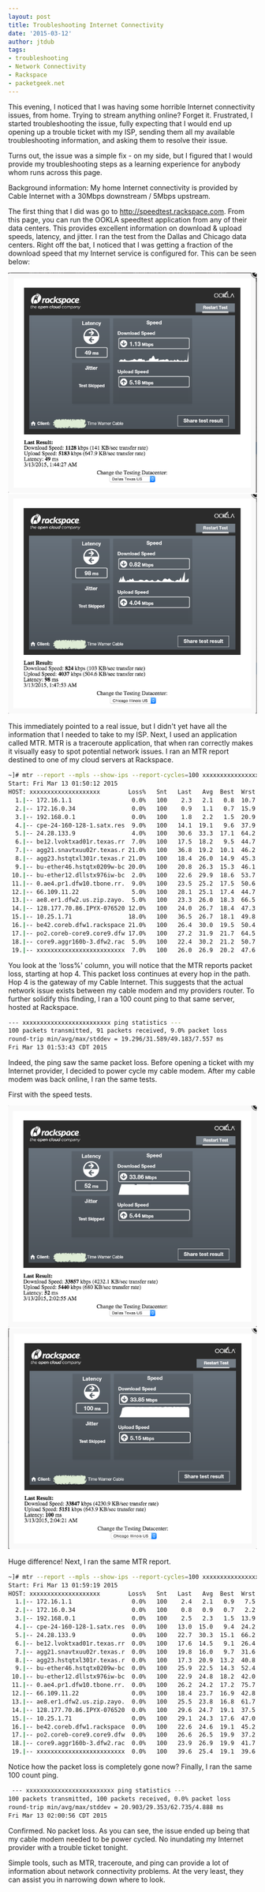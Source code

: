 ```yaml
---
layout: post
title: Troubleshooting Internet Connectivity
date: '2015-03-12'
author: jtdub
tags:
- troubleshooting
- Network Connectivity
- Rackspace
- packetgeek.net
---
```


This evening, I noticed that I was having some horrible Internet connectivity issues, from home. Trying to stream anything online? Forget it. Frustrated, I started troubleshooting the issue, fully expecting that I would end up opening up a trouble ticket with my ISP, sending them all my available troubleshooting information, and asking them to resolve their issue.

Turns out, the issue was a simple fix - on my side, but I figured that I would provide my troubleshooting steps as a learning experience for anybody whom runs across this page.

Background information: My home Internet connectivity is provided by Cable Internet with a 30Mbps downstream / 5Mbps upstream.

The first thing that I did was go to http://speedtest.rackspace.com. From this page, you can run the OOKLA speedtest application from any of their data centers. This provides excellent information on download &amp; upload speeds, latency, and jitter. I ran the test from the Dallas and Chicago data centers. Right off the bat, I noticed that I was getting a fraction of the download speed that my Internet service is configured for. This can be seen below:

<img src="/images/Screen-Shot-2015-03-13-at-1.44.38-AM.png"/>

<img src="/images/Screen-Shot-2015-03-13-at-1.47.58-AM.png"/>

This immediately pointed to a real issue, but I didn't yet have all the information that I needed to take to my ISP. Next, I used an application called MTR. MTR is a traceroute application, that when ran correctly makes it visually easy to spot potential network issues. I ran an MTR report destined to one of my cloud servers at Rackspace.

```bash
~]# mtr --report --mpls --show-ips --report-cycles=100 xxxxxxxxxxxxxxxxxxxxxxxxx
Start: Fri Mar 13 01:50:12 2015
HOST: xxxxxxxxxxxxxxxxxxxx        Loss%   Snt   Last   Avg  Best  Wrst StDev
  1.|-- 172.16.1.1                 0.0%   100    2.3   2.1   0.8  10.7   1.1
  2.|-- 172.16.0.34                0.0%   100    0.9   1.1   0.7  15.9   1.4
  3.|-- 192.168.0.1                0.0%   100    1.8   2.2   1.5  20.9   2.3
  4.|-- cpe-24-160-128-1.satx.res  9.0%   100   14.1  19.1   9.6  37.9   7.6
  5.|-- 24.28.133.9                4.0%   100   30.6  33.3  17.1  64.2   8.1
  6.|-- be12.lvoktxad01r.texas.rr  7.0%   100   17.5  18.2   9.5  44.7   6.4
  7.|-- agg21.snavtxuu02r.texas.r 21.0%   100   36.8  19.2  10.1  46.2   8.2
  8.|-- agg23.hstqtxl301r.texas.r 21.0%   100   18.4  26.0  14.9  45.3   7.9
  9.|-- bu-ether46.hstqtx0209w-bc 20.0%   100   20.8  26.3  15.3  46.1   9.1
 10.|-- bu-ether12.dllstx976iw-bc  2.0%   100   22.6  29.9  18.6  53.7   8.0
 11.|-- 0.ae4.pr1.dfw10.tbone.rr.  9.0%   100   23.5  25.2  17.5  50.6   6.9
 12.|-- 66.109.11.22               5.0%   100   28.1  25.1  17.4  44.7   6.1
 13.|-- ae8.er1.dfw2.us.zip.zayo.  5.0%   100   23.3  26.0  18.3  66.5   8.3
 14.|-- 128.177.70.86.IPYX-076520 12.0%   100   24.0  26.7  18.4  47.3   6.8
 15.|-- 10.25.1.71                18.0%   100   36.5  26.7  18.1  49.8   7.0
 16.|-- be42.coreb.dfw1.rackspace 21.0%   100   26.4  30.0  19.5  50.4   8.4
 17.|-- po2.coreb-core9.core9.dfw 17.0%   100   27.2  31.9  21.7  64.5   9.4
 18.|-- core9.aggr160b-3.dfw2.rac  5.0%   100   22.4  30.2  21.2  50.7   7.9
 19.|-- xxxxxxxxxxxxxxxxxxxxxxxxx  7.0%   100   26.0  26.9  20.2  47.6   5.5
```

You look at the 'loss%' column, you will notice that the MTR reports packet loss, starting at hop 4. This packet loss continues at every hop in the path. Hop 4 is the gateway of my Cable Internet. This suggests that the actual network issue exists between my cable modem and my providers router. To further solidify this finding, I ran a 100 count ping to that same server, hosted at Rackspace.

```bash
--- xxxxxxxxxxxxxxxxxxxxxxxxx ping statistics ---
100 packets transmitted, 91 packets received, 9.0% packet loss
round-trip min/avg/max/stddev = 19.296/31.589/49.183/7.557 ms
Fri Mar 13 01:53:43 CDT 2015
```

Indeed, the ping saw the same packet loss. Before opening a ticket with my Internet provider, I decided to power cycle my cable modem. After my cable modem was back online, I ran the same tests.

First with the speed tests.

<img src="/images/Screen-Shot-2015-03-13-at-2.03.07-AM.png"/>

<img src="/images/Screen-Shot-2015-03-13-at-2.04.27-AM.png"/>

Huge difference! Next, I ran the same MTR report.

```bash
~]# mtr --report --mpls --show-ips --report-cycles=100 xxxxxxxxxxxxxxxxxxxxxxxxx
Start: Fri Mar 13 01:59:19 2015
HOST: xxxxxxxxxxxxxxxxxxxx        Loss%   Snt   Last   Avg  Best  Wrst StDev
  1.|-- 172.16.1.1                 0.0%   100    2.4   2.1   0.9   7.5   0.8
  2.|-- 172.16.0.34                0.0%   100    0.8   0.9   0.7   2.2   0.1
  3.|-- 192.168.0.1                0.0%   100    2.5   2.3   1.5  13.9   1.6
  4.|-- cpe-24-160-128-1.satx.res  0.0%   100   13.0  15.0   9.4  24.2   2.8
  5.|-- 24.28.133.9                0.0%   100   22.7  30.3  15.1  66.2   6.6
  6.|-- be12.lvoktxad01r.texas.rr  0.0%   100   17.6  14.5   9.1  26.4   3.0
  7.|-- agg21.snavtxuu02r.texas.r  0.0%   100   19.8  16.0   9.7  31.6   4.2
  8.|-- agg23.hstqtxl301r.texas.r  0.0%   100   17.3  20.9  13.2  40.8   4.5
  9.|-- bu-ether46.hstqtx0209w-bc  0.0%   100   25.9  22.5  14.3  52.4   5.5
 10.|-- bu-ether12.dllstx976iw-bc  0.0%   100   22.9  24.8  18.2  42.0   3.8
 11.|-- 0.ae4.pr1.dfw10.tbone.rr.  0.0%   100   26.2  24.2  17.2  75.7   7.1
 12.|-- 66.109.11.22               0.0%   100   18.4  23.7  16.9  42.8   4.3
 13.|-- ae8.er1.dfw2.us.zip.zayo.  0.0%   100   25.5  23.8  16.8  61.7   6.4
 14.|-- 128.177.70.86.IPYX-076520  0.0%   100   29.6  24.7  19.1  37.5   3.0
 15.|-- 10.25.1.71                 0.0%   100   29.1  24.3  17.6  47.0   4.6
 16.|-- be42.coreb.dfw1.rackspace  0.0%   100   22.6  24.6  19.1  45.2   3.7
 17.|-- po2.coreb-core9.core9.dfw  0.0%   100   26.6  26.5  19.9  37.2   3.5
 18.|-- core9.aggr160b-3.dfw2.rac  0.0%   100   23.9  26.9  19.9  41.7   3.7
 19.|-- xxxxxxxxxxxxxxxxxxxxxxxxx  0.0%   100   39.6  25.4  19.1  39.6   3.1
```

Notice how the packet loss is completely gone now? Finally, I ran the same 100 count ping.

```bash
 --- xxxxxxxxxxxxxxxxxxxxxxxxx ping statistics ---
100 packets transmitted, 100 packets received, 0.0% packet loss
round-trip min/avg/max/stddev = 20.903/29.353/62.735/4.888 ms
Fri Mar 13 02:00:56 CDT 2015
```

Confirmed. No packet loss. As you can see, the issue ended up being that my cable modem needed to be power cycled. No inundating my Internet provider with a trouble ticket tonight.

Simple tools, such as MTR, traceroute, and ping can provide a lot of information about network connectivity problems. At the very least, they can assist you in narrowing down where to look.
